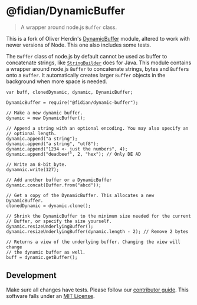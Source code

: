 @fidian/DynamicBuffer
=====================

> A wrapper around node.js `Buffer` class.

This is a fork of Oliver Herdin's [DynamicBuffer](https://github.com/DDjarod/DynamicBuffer) module, altered to work with newer versions of Node. This one also includes some tests.

The `Buffer` class of node.js by default cannot be used as buffer to concatenate strings, like [`StringBuilder`](http://docs.oracle.com/javase/7/docs/api/java/lang/StringBuilder.html) does for Java. This module contains a wrapper around node.js `Buffer` to concatenate strings, bytes and `Buffer`s onto a `Buffer`. It automatically creates larger `Buffer` objects in the background when more space is needed.

    var buff, clonedDynamic, dynamic, DynamicBuffer;

    DynamicBuffer = require("@fidian/dynamic-buffer");

    // Make a new dynamic buffer.
    dynamic = new DynamicBuffer();

    // Append a string with an optional encoding. You may also specify an
    // optional length.
    dynamic.append("a string");
    dynamic.append("a string", "utf8");
    dynamic.append("1234 <- just the numbers", 4);
    dynamic.append("deadbeef", 2, "hex"); // Only DE AD

    // Write an 8-bit byte.
    dynamnic.write(127);

    // Add another buffer or a DynamicBuffer
    dynamic.concat(Buffer.from("abcd"));

    // Get a copy of the DynamicBuffer. This allocates a new DynamicBuffer.
    clonedDynamic = dynamic.clone();

    // Shrink the DynamicBuffer to the minimum size needed for the current
    // Buffer, or specify the size yourself.
    dynamic.resizeUnderlyingBuffer();
    dynamic.resizeUnderlyingBuffer(dynamic.length - 2); // Remove 2 bytes

    // Returns a view of the underlying buffer. Changing the view will change
    // the dynamic buffer as well.
    buff = dynamic.getBuffer();


Development
-----------

Make sure all changes have tests. Please follow our [contributor guide](CONTRIBUTING.md). This software falls under an [MIT License](LICENSE.md).
